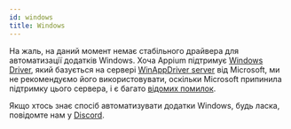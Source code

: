 ```yaml
---
id: windows
title: Windows
---
```


На жаль, на даний момент немає стабільного драйвера для автоматизації додатків Windows. Хоча Appium підтримує [Windows Driver](https://github.com/appium/appium-windows-driver), який базується на сервері [WinAppDriver server](https://github.com/microsoft/WinAppDriver) від Microsoft, ми не рекомендуємо його використовувати, оскільки Microsoft припинила підтримку цього сервера, і є багато [відомих помилок](https://github.com/search?q=repo%3Amicrosoft%2FWinAppDriver+webdriverio&type=issues).

Якщо хтось знає спосіб автоматизувати додатки Windows, будь ласка, повідомте нам у [Discord](https://discord.webdriver.io).